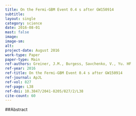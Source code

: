 ```yaml
---
title: On the Fermi-GBM Event 0.4 s after GW150914
subtitle: 
layout: single
category: science
date: 2016-08-01
mast: false
image: 
image-sm: 
alt: 
project-date: August 2016
work-type: Paper
paper-type: Main
ref-authors: Greiner, J.M., Burgess, Savchenko, V., Yu. HF
ref-year: 2016
ref-title: On the Fermi-GBM Event 0.4 s after GW150914
ref-journal: ApJL
ref-vol: 827
ref-page: L38
ref-doi: 10.3847/2041-8205/827/2/L38
cite-count: 60
---
```



##Abstract
